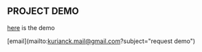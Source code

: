 ## PROJECT DEMO
[here](https://kuriancoding.github.io/graph.html) is the demo

[email](mailto:kurianck.mail@gmail.com?subject="request demo")
